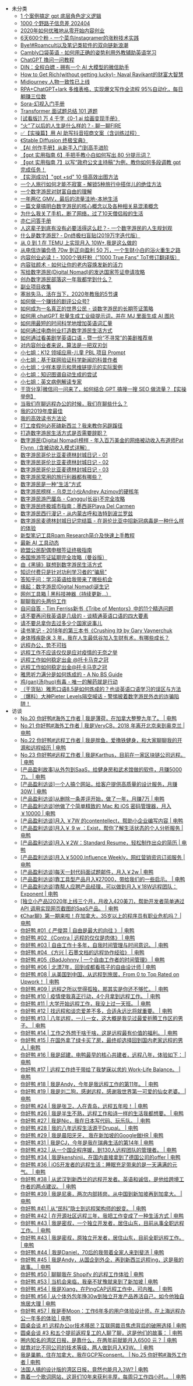 +   未分类
    +   [1 个案例搞定 gpt 底层角色定义逻辑](docs/1-%E4%B8%AA%E6%A1%88%E4%BE%8B%E6%90%9E%E5%AE%9A-gpt-%E5%BA%95%E5%B1%82%E8%A7%92%E8%89%B2%E5%AE%9A%E4%B9%89%E9%80%BB%E8%BE%91.md)
    +   [1000 个野路子信息差 202404](docs/1000-%E4%B8%AA%E9%87%8E%E8%B7%AF%E5%AD%90%E4%BF%A1%E6%81%AF%E5%B7%AE-202404.md)
    +   [2020年如何优雅地从零开始内容创业](docs/2020%E5%B9%B4%E5%A6%82%E4%BD%95%E4%BC%98%E9%9B%85%E5%9C%B0%E4%BB%8E%E9%9B%B6%E5%BC%80%E5%A7%8B%E5%86%85%E5%AE%B9%E5%88%9B%E4%B8%9A.md)
    +   [6天600个粉 - 一个菜鸟Instagramer的涨粉技术实践](docs/6%E5%A4%A9600%E4%B8%AA%E7%B2%89---%E4%B8%80%E4%B8%AA%E8%8F%9C%E9%B8%9FInstagramer%E7%9A%84%E6%B6%A8%E7%B2%89%E6%8A%80%E6%9C%AF%E5%AE%9E%E8%B7%B5.md)
    +   [Bye!#Roamcult以及笔记类软件的双向链新浪潮](docs/Bye%21%23Roamcult%E4%BB%A5%E5%8F%8A%E7%AC%94%E8%AE%B0%E7%B1%BB%E8%BD%AF%E4%BB%B6%E7%9A%84%E5%8F%8C%E5%90%91%E9%93%BE%E6%96%B0%E6%B5%AA%E6%BD%AE.md)
    +   [Cambly口袋英语 - 如何用正确的姿势利用外教辅助英语学习](docs/Cambly%E5%8F%A3%E8%A2%8B%E8%8B%B1%E8%AF%AD---%E5%A6%82%E4%BD%95%E7%94%A8%E6%AD%A3%E7%A1%AE%E7%9A%84%E5%A7%BF%E5%8A%BF%E5%88%A9%E7%94%A8%E5%A4%96%E6%95%99%E8%BE%85%E5%8A%A9%E8%8B%B1%E8%AF%AD%E5%AD%A6%E4%B9%A0.md)
    +   [ChatGPT 撸问一问教程](docs/ChatGPT-%E6%92%B8%E9%97%AE%E4%B8%80%E9%97%AE%E6%95%99%E7%A8%8B.md)
    +   [DIN：全程白嫖 - 拥有一个 AI 大模型的微信助手](docs/DIN%EF%BC%9A%E5%85%A8%E7%A8%8B%E7%99%BD%E5%AB%96---%E6%8B%A5%E6%9C%89%E4%B8%80%E4%B8%AA-AI-%E5%A4%A7%E6%A8%A1%E5%9E%8B%E7%9A%84%E5%BE%AE%E4%BF%A1%E5%8A%A9%E6%89%8B.md)
    +   [How to Get Rich(without getting lucky)- Naval Ravikant的财富大智慧](docs/How-to-Get-Rich%28without-getting-lucky%29--Naval-Ravikant%E7%9A%84%E8%B4%A2%E5%AF%8C%E5%A4%A7%E6%99%BA%E6%85%A7.md)
    +   [Midjourney 人物一致性已上线](docs/Midjourney-%E4%BA%BA%E7%89%A9%E4%B8%80%E8%87%B4%E6%80%A7%E5%B7%B2%E4%B8%8A%E7%BA%BF.md)
    +   [RPA+ChatGPT+lark 多维表格，实现爆文写作全流程 95%自动化，每日躺赚三位数](docs/RPA%2BChatGPT%2Blark-%E5%A4%9A%E7%BB%B4%E8%A1%A8%E6%A0%BC%EF%BC%8C%E5%AE%9E%E7%8E%B0%E7%88%86%E6%96%87%E5%86%99%E4%BD%9C%E5%85%A8%E6%B5%81%E7%A8%8B-95%25%E8%87%AA%E5%8A%A8%E5%8C%96%EF%BC%8C%E6%AF%8F%E6%97%A5%E8%BA%BA%E8%B5%9A%E4%B8%89%E4%BD%8D%E6%95%B0.md)
    +   [Sora-幻视入门手册](docs/Sora-%E5%B9%BB%E8%A7%86%E5%85%A5%E9%97%A8%E6%89%8B%E5%86%8C.md)
    +   [Transformer 面试题总结 101 道题](docs/Transformer-%E9%9D%A2%E8%AF%95%E9%A2%98%E6%80%BB%E7%BB%93-101-%E9%81%93%E9%A2%98.md)
    +   [[试看版]1 万 4 千字《0-1 ai 绘画变现手册》](docs/%5B%E8%AF%95%E7%9C%8B%E7%89%88%5D1-%E4%B8%87-4-%E5%8D%83%E5%AD%97%E3%80%8A0-1-ai-%E7%BB%98%E7%94%BB%E5%8F%98%E7%8E%B0%E6%89%8B%E5%86%8C%E3%80%8B.md)
    +   [“火”了以后的人生是什么样的？- 聊一聊FIRE](docs/%E2%80%9C%E7%81%AB%E2%80%9D%E4%BA%86%E4%BB%A5%E5%90%8E%E7%9A%84%E4%BA%BA%E7%94%9F%E6%98%AF%E4%BB%80%E4%B9%88%E6%A0%B7%E7%9A%84%EF%BC%9F--%E8%81%8A%E4%B8%80%E8%81%8AFIRE.md)
    +   [✅【实操篇】用 AI 助写抖音招商文案（含训练过程）](docs/%E2%9C%85%E3%80%90%E5%AE%9E%E6%93%8D%E7%AF%87%E3%80%91%E7%94%A8-AI-%E5%8A%A9%E5%86%99%E6%8A%96%E9%9F%B3%E6%8B%9B%E5%95%86%E6%96%87%E6%A1%88%EF%BC%88%E5%90%AB%E8%AE%AD%E7%BB%83%E8%BF%87%E7%A8%8B%EF%BC%89.md)
    +   [《Stable Diffusion 终极宝典》](docs/%E3%80%8AStable-Diffusion-%E7%BB%88%E6%9E%81%E5%AE%9D%E5%85%B8%E3%80%8B.md)
    +   [【AI 创作手册】从新手入门到高手进阶](docs/%E3%80%90AI-%E5%88%9B%E4%BD%9C%E6%89%8B%E5%86%8C%E3%80%91%E4%BB%8E%E6%96%B0%E6%89%8B%E5%85%A5%E9%97%A8%E5%88%B0%E9%AB%98%E6%89%8B%E8%BF%9B%E9%98%B6.md)
    +   [【gpt 实用指南 6】手把手教小白如何写出 80 分提示词？](docs/%E3%80%90gpt-%E5%AE%9E%E7%94%A8%E6%8C%87%E5%8D%97-6%E3%80%91%E6%89%8B%E6%8A%8A%E6%89%8B%E6%95%99%E5%B0%8F%E7%99%BD%E5%A6%82%E4%BD%95%E5%86%99%E5%87%BA-80-%E5%88%86%E6%8F%90%E7%A4%BA%E8%AF%8D%EF%BC%9F.md)
    +   [【gpt 实用指南 7】以写“政府公文主持稿”为例，教你如何多段调教 gpt 完成任务！](docs/%E3%80%90gpt-%E5%AE%9E%E7%94%A8%E6%8C%87%E5%8D%97-7%E3%80%91%E4%BB%A5%E5%86%99%E2%80%9C%E6%94%BF%E5%BA%9C%E5%85%AC%E6%96%87%E4%B8%BB%E6%8C%81%E7%A8%BF%E2%80%9D%E4%B8%BA%E4%BE%8B%EF%BC%8C%E6%95%99%E4%BD%A0%E5%A6%82%E4%BD%95%E5%A4%9A%E6%AE%B5%E8%B0%83%E6%95%99-gpt-%E5%AE%8C%E6%88%90%E4%BB%BB%E5%8A%A1%EF%BC%81.md)
    +   [【实测成功】"gpt +sd" 10 倍高效出图方法](docs/%E3%80%90%E5%AE%9E%E6%B5%8B%E6%88%90%E5%8A%9F%E3%80%91%EF%BC%82gpt-%2Bsd%EF%BC%82-10-%E5%80%8D%E9%AB%98%E6%95%88%E5%87%BA%E5%9B%BE%E6%96%B9%E6%B3%95.md)
    +   [一个人旅行如何才能不寂寞 - 解锁5种旅行中搭伴儿的绝佳方法](docs/%E4%B8%80%E4%B8%AA%E4%BA%BA%E6%97%85%E8%A1%8C%E5%A6%82%E4%BD%95%E6%89%8D%E8%83%BD%E4%B8%8D%E5%AF%82%E5%AF%9E---%E8%A7%A3%E9%94%815%E7%A7%8D%E6%97%85%E8%A1%8C%E4%B8%AD%E6%90%AD%E4%BC%B4%E5%84%BF%E7%9A%84%E7%BB%9D%E4%BD%B3%E6%96%B9%E6%B3%95.md)
    +   [一个数字游民对财富自由的理解](docs/%E4%B8%80%E4%B8%AA%E6%95%B0%E5%AD%97%E6%B8%B8%E6%B0%91%E5%AF%B9%E8%B4%A2%E5%AF%8C%E8%87%AA%E7%94%B1%E7%9A%84%E7%90%86%E8%A7%A3.md)
    +   [一年两亿 GMV，最后的流量洼地-本地生活](docs/%E4%B8%80%E5%B9%B4%E4%B8%A4%E4%BA%BF-GMV%EF%BC%8C%E6%9C%80%E5%90%8E%E7%9A%84%E6%B5%81%E9%87%8F%E6%B4%BC%E5%9C%B0-%E6%9C%AC%E5%9C%B0%E7%94%9F%E6%B4%BB.md)
    +   [一篇文章搞明白数字游民的核心概念以及各种相关易混淆概念](docs/%E4%B8%80%E7%AF%87%E6%96%87%E7%AB%A0%E6%90%9E%E6%98%8E%E7%99%BD%E6%95%B0%E5%AD%97%E6%B8%B8%E6%B0%91%E7%9A%84%E6%A0%B8%E5%BF%83%E6%A6%82%E5%BF%B5%E4%BB%A5%E5%8F%8A%E5%90%84%E7%A7%8D%E7%9B%B8%E5%85%B3%E6%98%93%E6%B7%B7%E6%B7%86%E6%A6%82%E5%BF%B5.md)
    +   [为什么我关了手机，断了网络，过了10天僧侣般的生活](docs/%E4%B8%BA%E4%BB%80%E4%B9%88%E6%88%91%E5%85%B3%E4%BA%86%E6%89%8B%E6%9C%BA%EF%BC%8C%E6%96%AD%E4%BA%86%E7%BD%91%E7%BB%9C%EF%BC%8C%E8%BF%87%E4%BA%8610%E5%A4%A9%E5%83%A7%E4%BE%A3%E8%88%AC%E7%9A%84%E7%94%9F%E6%B4%BB.md)
    +   [亦仁问答手册](docs/%E4%BA%A6%E4%BB%81%E9%97%AE%E7%AD%94%E6%89%8B%E5%86%8C.md)
    +   [人这辈子到底有没有必要活得这么赶？- 一个数字游民的人生规划观](docs/%E4%BA%BA%E8%BF%99%E8%BE%88%E5%AD%90%E5%88%B0%E5%BA%95%E6%9C%89%E6%B2%A1%E6%9C%89%E5%BF%85%E8%A6%81%E6%B4%BB%E5%BE%97%E8%BF%99%E4%B9%88%E8%B5%B6%EF%BC%9F--%E4%B8%80%E4%B8%AA%E6%95%B0%E5%AD%97%E6%B8%B8%E6%B0%91%E7%9A%84%E4%BA%BA%E7%94%9F%E8%A7%84%E5%88%92%E8%A7%82.md)
    +   [什么是数字游民? - Dn终极扫盲贴(2019万字迭代版）](docs/%E4%BB%80%E4%B9%88%E6%98%AF%E6%95%B0%E5%AD%97%E6%B8%B8%E6%B0%91%EF%BC%9F---Dn%E7%BB%88%E6%9E%81%E6%89%AB%E7%9B%B2%E8%B4%B4%282019%E4%B8%87%E5%AD%97%E8%BF%AD%E4%BB%A3%E7%89%88%EF%BC%89.md)
    +   [从 0 到 1 在 TEMU 上实现月入 10W+,我是这么做的](docs/%E4%BB%8E-0-%E5%88%B0-1-%E5%9C%A8-TEMU-%E4%B8%8A%E5%AE%9E%E7%8E%B0%E6%9C%88%E5%85%A5-10W%2B%2C%E6%88%91%E6%98%AF%E8%BF%99%E4%B9%88%E5%81%9A%E7%9A%84.md)
    +   [从电信诈骗负债 70w 到正向盈利 50 万，一个生财小白的浴火重生之路](docs/%E4%BB%8E%E7%94%B5%E4%BF%A1%E8%AF%88%E9%AA%97%E8%B4%9F%E5%80%BA-70w-%E5%88%B0%E6%AD%A3%E5%90%91%E7%9B%88%E5%88%A9-50-%E4%B8%87%EF%BC%8C%E4%B8%80%E4%B8%AA%E7%94%9F%E8%B4%A2%E5%B0%8F%E7%99%BD%E7%9A%84%E6%B5%B4%E7%81%AB%E9%87%8D%E7%94%9F%E4%B9%8B%E8%B7%AF.md)
    +   [内容创业必读！- 1000个铁杆粉（”1000 True Fans” ToT修订翻译版）](docs/%E5%86%85%E5%AE%B9%E5%88%9B%E4%B8%9A%E5%BF%85%E8%AF%BB%EF%BC%81--1000%E4%B8%AA%E9%93%81%E6%9D%86%E7%B2%89%EF%BC%88%E2%80%9D1000-True-Fans%E2%80%9D-ToT%E4%BF%AE%E8%AE%A2%E7%BF%BB%E8%AF%91%E7%89%88%EF%BC%89.md)
    +   [内容驻颜术 - 如何让你的老内容焕发新的活力](docs/%E5%86%85%E5%AE%B9%E9%A9%BB%E9%A2%9C%E6%9C%AF---%E5%A6%82%E4%BD%95%E8%AE%A9%E4%BD%A0%E7%9A%84%E8%80%81%E5%86%85%E5%AE%B9%E7%84%95%E5%8F%91%E6%96%B0%E7%9A%84%E6%B4%BB%E5%8A%9B.md)
    +   [写给数字游民(Digital Nomad)的发达国家签证申请攻略](docs/%E5%86%99%E7%BB%99%E6%95%B0%E5%AD%97%E6%B8%B8%E6%B0%91%28Digital-Nomad%29%E7%9A%84%E5%8F%91%E8%BE%BE%E5%9B%BD%E5%AE%B6%E7%AD%BE%E8%AF%81%E7%94%B3%E8%AF%B7%E6%94%BB%E7%95%A5.md)
    +   [创办数字游民部落这一年我都学到什么？](docs/%E5%88%9B%E5%8A%9E%E6%95%B0%E5%AD%97%E6%B8%B8%E6%B0%91%E9%83%A8%E8%90%BD%E8%BF%99%E4%B8%80%E5%B9%B4%E6%88%91%E9%83%BD%E5%AD%A6%E5%88%B0%E4%BB%80%E4%B9%88%EF%BC%9F.md)
    +   [副业项目收集](docs/%E5%89%AF%E4%B8%9A%E9%A1%B9%E7%9B%AE%E6%94%B6%E9%9B%86.md)
    +   [塞翁失马，活在当下，2020年教我的5节课](docs/%E5%A1%9E%E7%BF%81%E5%A4%B1%E9%A9%AC%EF%BC%8C%E6%B4%BB%E5%9C%A8%E5%BD%93%E4%B8%8B%EF%BC%8C2020%E5%B9%B4%E6%95%99%E6%88%91%E7%9A%845%E8%8A%82%E8%AF%BE.md)
    +   [如何做一个赚钱的剧评公众号?](docs/%E5%A6%82%E4%BD%95%E5%81%9A%E4%B8%80%E4%B8%AA%E8%B5%9A%E9%92%B1%E7%9A%84%E5%89%A7%E8%AF%84%E5%85%AC%E4%BC%97%E5%8F%B7%EF%BC%9F.md)
    +   [如何成为一名真正的世界公民 - 谈数字游民的长期签证策略](docs/%E5%A6%82%E4%BD%95%E6%88%90%E4%B8%BA%E4%B8%80%E5%90%8D%E7%9C%9F%E6%AD%A3%E7%9A%84%E4%B8%96%E7%95%8C%E5%85%AC%E6%B0%91---%E8%B0%88%E6%95%B0%E5%AD%97%E6%B8%B8%E6%B0%91%E7%9A%84%E9%95%BF%E6%9C%9F%E7%AD%BE%E8%AF%81%E7%AD%96%E7%95%A5.md)
    +   [如何用 chatGPT 批量生成工业级提示词，并在 MJ 里面生成 AI 图片](docs/%E5%A6%82%E4%BD%95%E7%94%A8-chatGPT-%E6%89%B9%E9%87%8F%E7%94%9F%E6%88%90%E5%B7%A5%E4%B8%9A%E7%BA%A7%E6%8F%90%E7%A4%BA%E8%AF%8D%EF%BC%8C%E5%B9%B6%E5%9C%A8-MJ-%E9%87%8C%E9%9D%A2%E7%94%9F%E6%88%90-AI-%E5%9B%BE%E7%89%87.md)
    +   [如何用最短的时间科学地增加英语词汇量](docs/%E5%A6%82%E4%BD%95%E7%94%A8%E6%9C%80%E7%9F%AD%E7%9A%84%E6%97%B6%E9%97%B4%E7%A7%91%E5%AD%A6%E5%9C%B0%E5%A2%9E%E5%8A%A0%E8%8B%B1%E8%AF%AD%E8%AF%8D%E6%B1%87%E9%87%8F.md)
    +   [如何通过电商创业打造数字游民生活方式](docs/%E5%A6%82%E4%BD%95%E9%80%9A%E8%BF%87%E7%94%B5%E5%95%86%E5%88%9B%E4%B8%9A%E6%89%93%E9%80%A0%E6%95%B0%E5%AD%97%E6%B8%B8%E6%B0%91%E7%94%9F%E6%B4%BB%E6%96%B9%E5%BC%8F.md)
    +   [如何通过看美剧学英语口语 - 暨一份“不寻常”的美剧推荐单](docs/%E5%A6%82%E4%BD%95%E9%80%9A%E8%BF%87%E7%9C%8B%E7%BE%8E%E5%89%A7%E5%AD%A6%E8%8B%B1%E8%AF%AD%E5%8F%A3%E8%AF%AD---%E6%9A%A8%E4%B8%80%E4%BB%BD%E2%80%9C%E4%B8%8D%E5%AF%BB%E5%B8%B8%E2%80%9D%E7%9A%84%E7%BE%8E%E5%89%A7%E6%8E%A8%E8%8D%90%E5%8D%95.md)
    +   [对内容创业者来说，算法是一把双刃剑](docs/%E5%AF%B9%E5%86%85%E5%AE%B9%E5%88%9B%E4%B8%9A%E8%80%85%E6%9D%A5%E8%AF%B4%EF%BC%8C%E7%AE%97%E6%B3%95%E6%98%AF%E4%B8%80%E6%8A%8A%E5%8F%8C%E5%88%83%E5%89%91.md)
    +   [小七姐：K12 领域应用-儿童 PBL 项目 Prompt](docs/%E5%B0%8F%E4%B8%83%E5%A7%90%EF%BC%9AK12-%E9%A2%86%E5%9F%9F%E5%BA%94%E7%94%A8-%E5%84%BF%E7%AB%A5-PBL-%E9%A1%B9%E7%9B%AE-Prompt.md)
    +   [小七姐：基于联网验证科学新闻的科普作者](docs/%E5%B0%8F%E4%B8%83%E5%A7%90%EF%BC%9A%E5%9F%BA%E4%BA%8E%E8%81%94%E7%BD%91%E9%AA%8C%E8%AF%81%E7%A7%91%E5%AD%A6%E6%96%B0%E9%97%BB%E7%9A%84%E7%A7%91%E6%99%AE%E4%BD%9C%E8%80%85.md)
    +   [小七姐：少样本提示和思维链提示的实际案例](docs/%E5%B0%8F%E4%B8%83%E5%A7%90%EF%BC%9A%E5%B0%91%E6%A0%B7%E6%9C%AC%E6%8F%90%E7%A4%BA%E5%92%8C%E6%80%9D%E7%BB%B4%E9%93%BE%E6%8F%90%E7%A4%BA%E7%9A%84%E5%AE%9E%E9%99%85%E6%A1%88%E4%BE%8B.md)
    +   [小七姐：知识图谱自动生成的尝试](docs/%E5%B0%8F%E4%B8%83%E5%A7%90%EF%BC%9A%E7%9F%A5%E8%AF%86%E5%9B%BE%E8%B0%B1%E8%87%AA%E5%8A%A8%E7%94%9F%E6%88%90%E7%9A%84%E5%B0%9D%E8%AF%95.md)
    +   [小七姐：英文病例解读专家](docs/%E5%B0%8F%E4%B8%83%E5%A7%90%EF%BC%9A%E8%8B%B1%E6%96%87%E7%97%85%E4%BE%8B%E8%A7%A3%E8%AF%BB%E4%B8%93%E5%AE%B6.md)
    +   [干货分享|微信问一问来了，如何结合 GPT 搞搜一搜 SEO 做流量？【实操举例】](docs/%E5%B9%B2%E8%B4%A7%E5%88%86%E4%BA%AB%EF%BD%9C%E5%BE%AE%E4%BF%A1%E9%97%AE%E4%B8%80%E9%97%AE%E6%9D%A5%E4%BA%86%EF%BC%8C%E5%A6%82%E4%BD%95%E7%BB%93%E5%90%88-GPT-%E6%90%9E%E6%90%9C%E4%B8%80%E6%90%9C-SEO-%E5%81%9A%E6%B5%81%E9%87%8F%EF%BC%9F%E3%80%90%E5%AE%9E%E6%93%8D%E4%B8%BE%E4%BE%8B%E3%80%91.md)
    +   [当我们在聊远程办公的时候，我们在聊些什么？](docs/%E5%BD%93%E6%88%91%E4%BB%AC%E5%9C%A8%E8%81%8A%E8%BF%9C%E7%A8%8B%E5%8A%9E%E5%85%AC%E7%9A%84%E6%97%B6%E5%80%99%EF%BC%8C%E6%88%91%E4%BB%AC%E5%9C%A8%E8%81%8A%E4%BA%9B%E4%BB%80%E4%B9%88%EF%BC%9F.md)
    +   [我的2019年度最佳](docs/%E6%88%91%E7%9A%842019%E5%B9%B4%E5%BA%A6%E6%9C%80%E4%BD%B3.md)
    +   [我的高效读书方法论](docs/%E6%88%91%E7%9A%84%E9%AB%98%E6%95%88%E8%AF%BB%E4%B9%A6%E6%96%B9%E6%B3%95%E8%AE%BA.md)
    +   [打工度假何必死磕新西兰？我来教你另辟蹊径](docs/%E6%89%93%E5%B7%A5%E5%BA%A6%E5%81%87%E4%BD%95%E5%BF%85%E6%AD%BB%E7%A3%95%E6%96%B0%E8%A5%BF%E5%85%B0%EF%BC%9F%E6%88%91%E6%9D%A5%E6%95%99%E4%BD%A0%E5%8F%A6%E8%BE%9F%E8%B9%8A%E5%BE%84.md)
    +   [打造数字游民生活方式是否需要辞职？](docs/%E6%89%93%E9%80%A0%E6%95%B0%E5%AD%97%E6%B8%B8%E6%B0%91%E7%94%9F%E6%B4%BB%E6%96%B9%E5%BC%8F%E6%98%AF%E5%90%A6%E9%9C%80%E8%A6%81%E8%BE%9E%E8%81%8C%EF%BC%9F.md)
    +   [数字游民(Digital Nomad)榜样 - 年入百万美金的网络被动收入布道师Pat Flynn（含被动收入模式详解）](docs/%E6%95%B0%E5%AD%97%E6%B8%B8%E6%B0%91%28Digital-Nomad%29%E6%A6%9C%E6%A0%B7---%E5%B9%B4%E5%85%A5%E7%99%BE%E4%B8%87%E7%BE%8E%E9%87%91%E7%9A%84%E7%BD%91%E7%BB%9C%E8%A2%AB%E5%8A%A8%E6%94%B6%E5%85%A5%E5%B8%83%E9%81%93%E5%B8%88Pat-Flynn%EF%BC%88%E5%90%AB%E8%A2%AB%E5%8A%A8%E6%94%B6%E5%85%A5%E6%A8%A1%E5%BC%8F%E8%AF%A6%E8%A7%A3%EF%BC%89.md)
    +   [数字游民哥伦比亚麦德林封城日记 - 01](docs/%E6%95%B0%E5%AD%97%E6%B8%B8%E6%B0%91%E5%93%A5%E4%BC%A6%E6%AF%94%E4%BA%9A%E9%BA%A6%E5%BE%B7%E6%9E%97%E5%B0%81%E5%9F%8E%E6%97%A5%E8%AE%B0---01.md)
    +   [数字游民哥伦比亚麦德林封城日记 - 02](docs/%E6%95%B0%E5%AD%97%E6%B8%B8%E6%B0%91%E5%93%A5%E4%BC%A6%E6%AF%94%E4%BA%9A%E9%BA%A6%E5%BE%B7%E6%9E%97%E5%B0%81%E5%9F%8E%E6%97%A5%E8%AE%B0---02.md)
    +   [数字游民哥伦比亚麦德林封城日记 - 03](docs/%E6%95%B0%E5%AD%97%E6%B8%B8%E6%B0%91%E5%93%A5%E4%BC%A6%E6%AF%94%E4%BA%9A%E9%BA%A6%E5%BE%B7%E6%9E%97%E5%B0%81%E5%9F%8E%E6%97%A5%E8%AE%B0---03.md)
    +   [数字游民常用的旅行利器都有哪些？](docs/%E6%95%B0%E5%AD%97%E6%B8%B8%E6%B0%91%E5%B8%B8%E7%94%A8%E7%9A%84%E6%97%85%E8%A1%8C%E5%88%A9%E5%99%A8%E9%83%BD%E6%9C%89%E5%93%AA%E4%BA%9B%EF%BC%9F.md)
    +   [数字游民是一种“生活”方式](docs/%E6%95%B0%E5%AD%97%E6%B8%B8%E6%B0%91%E6%98%AF%E4%B8%80%E7%A7%8D%E2%80%9C%E7%94%9F%E6%B4%BB%E2%80%9D%E6%96%B9%E5%BC%8F.md)
    +   [数字游民榜样 - 乌克兰小伙Andrey Azimov的硬核年](docs/%E6%95%B0%E5%AD%97%E6%B8%B8%E6%B0%91%E6%A6%9C%E6%A0%B7---%E4%B9%8C%E5%85%8B%E5%85%B0%E5%B0%8F%E4%BC%99Andrey-Azimov%E7%9A%84%E7%A1%AC%E6%A0%B8%E5%B9%B4.md)
    +   [数字游民游巴厘岛 - Canggu(长谷)不完全攻略](docs/%E6%95%B0%E5%AD%97%E6%B8%B8%E6%B0%91%E6%B8%B8%E5%B7%B4%E5%8E%98%E5%B2%9B---Canggu%28%E9%95%BF%E8%B0%B7%29%E4%B8%8D%E5%AE%8C%E5%85%A8%E6%94%BB%E7%95%A5.md)
    +   [数字游民终极城市指南：墨西哥Playa Del Carmen](docs/%E6%95%B0%E5%AD%97%E6%B8%B8%E6%B0%91%E7%BB%88%E6%9E%81%E5%9F%8E%E5%B8%82%E6%8C%87%E5%8D%97%EF%BC%9A%E5%A2%A8%E8%A5%BF%E5%93%A5Playa-Del-Carmen.md)
    +   [数字游民西行漫记 - 从内蒙古呼和浩特到波兰罗兹](docs/%E6%95%B0%E5%AD%97%E6%B8%B8%E6%B0%91%E8%A5%BF%E8%A1%8C%E6%BC%AB%E8%AE%B0---%E4%BB%8E%E5%86%85%E8%92%99%E5%8F%A4%E5%91%BC%E5%92%8C%E6%B5%A9%E7%89%B9%E5%88%B0%E6%B3%A2%E5%85%B0%E7%BD%97%E5%85%B9.md)
    +   [数字游民麦德林封城日记完结篇 - 在哥伦比亚中招新冠病毒是一种什么样的体验](docs/%E6%95%B0%E5%AD%97%E6%B8%B8%E6%B0%91%E9%BA%A6%E5%BE%B7%E6%9E%97%E5%B0%81%E5%9F%8E%E6%97%A5%E8%AE%B0%E5%AE%8C%E7%BB%93%E7%AF%87---%E5%9C%A8%E5%93%A5%E4%BC%A6%E6%AF%94%E4%BA%9A%E4%B8%AD%E6%8B%9B%E6%96%B0%E5%86%A0%E7%97%85%E6%AF%92%E6%98%AF%E4%B8%80%E7%A7%8D%E4%BB%80%E4%B9%88%E6%A0%B7%E7%9A%84%E4%BD%93%E9%AA%8C.md)
    +   [新型笔记工具Roam Research简介及快速上手教程](docs/%E6%96%B0%E5%9E%8B%E7%AC%94%E8%AE%B0%E5%B7%A5%E5%85%B7Roam-Research%E7%AE%80%E4%BB%8B%E5%8F%8A%E5%BF%AB%E9%80%9F%E4%B8%8A%E6%89%8B%E6%95%99%E7%A8%8B.md)
    +   [最新 AI 工具动态](docs/%E6%9C%80%E6%96%B0-AI-%E5%B7%A5%E5%85%B7%E5%8A%A8%E6%80%81.md)
    +   [欧盟公民配偶申根签证终极指南](docs/%E6%AC%A7%E7%9B%9F%E5%85%AC%E6%B0%91%E9%85%8D%E5%81%B6%E7%94%B3%E6%A0%B9%E7%AD%BE%E8%AF%81%E7%BB%88%E6%9E%81%E6%8C%87%E5%8D%97.md)
    +   [泰国旅游签证延期完全攻略（曼谷版）](docs/%E6%B3%B0%E5%9B%BD%E6%97%85%E6%B8%B8%E7%AD%BE%E8%AF%81%E5%BB%B6%E6%9C%9F%E5%AE%8C%E5%85%A8%E6%94%BB%E7%95%A5%EF%BC%88%E6%9B%BC%E8%B0%B7%E7%89%88%EF%BC%89.md)
    +   [由《黑镜》联想到数字游民生活方式](docs/%E7%94%B1%E3%80%8A%E9%BB%91%E9%95%9C%E3%80%8B%E8%81%94%E6%83%B3%E5%88%B0%E6%95%B0%E5%AD%97%E6%B8%B8%E6%B0%91%E7%94%9F%E6%B4%BB%E6%96%B9%E5%BC%8F.md)
    +   [知识付费只是针对功利学习者的“骗局”](docs/%E7%9F%A5%E8%AF%86%E4%BB%98%E8%B4%B9%E5%8F%AA%E6%98%AF%E9%92%88%E5%AF%B9%E5%8A%9F%E5%88%A9%E5%AD%A6%E4%B9%A0%E8%80%85%E7%9A%84%E2%80%9C%E9%AA%97%E5%B1%80%E2%80%9D.md)
    +   [答知乎问：学习英语给我带来了哪些机会](docs/%E7%AD%94%E7%9F%A5%E4%B9%8E%E9%97%AE%EF%BC%9A%E5%AD%A6%E4%B9%A0%E8%8B%B1%E8%AF%AD%E7%BB%99%E6%88%91%E5%B8%A6%E6%9D%A5%E4%BA%86%E5%93%AA%E4%BA%9B%E6%9C%BA%E4%BC%9A.md)
    +   [缘起：数字游民(Digital Nomad)诞生记](docs/%E7%BC%98%E8%B5%B7%EF%BC%9A%E6%95%B0%E5%AD%97%E6%B8%B8%E6%B0%91%28Digital-Nomad%29%E8%AF%9E%E7%94%9F%E8%AE%B0.md)
    +   [网创工具箱 | 黑科技神器（持续更新...）](docs/%E7%BD%91%E5%88%9B%E5%B7%A5%E5%85%B7%E7%AE%B1-%EF%BD%9C-%E9%BB%91%E7%A7%91%E6%8A%80%E7%A5%9E%E5%99%A8%EF%BC%88%E6%8C%81%E7%BB%AD%E6%9B%B4%E6%96%B0...%EF%BC%89.md)
    +   [聊聊我的头两份工作](docs/%E8%81%8A%E8%81%8A%E6%88%91%E7%9A%84%E5%A4%B4%E4%B8%A4%E4%BB%BD%E5%B7%A5%E4%BD%9C.md)
    +   [自问自答 - Tim Ferriss新书《Tribe of Mentors》中的11个精选问题](docs/%E8%87%AA%E9%97%AE%E8%87%AA%E7%AD%94---Tim-Ferriss%E6%96%B0%E4%B9%A6%E3%80%8ATribe-of-Mentors%E3%80%8B%E4%B8%AD%E7%9A%8411%E4%B8%AA%E7%B2%BE%E9%80%89%E9%97%AE%E9%A2%98.md)
    +   [请不要再问我英语是几级的 - 谈精通英语口语的四大要素](docs/%E8%AF%B7%E4%B8%8D%E8%A6%81%E5%86%8D%E9%97%AE%E6%88%91%E8%8B%B1%E8%AF%AD%E6%98%AF%E5%87%A0%E7%BA%A7%E7%9A%84---%E8%B0%88%E7%B2%BE%E9%80%9A%E8%8B%B1%E8%AF%AD%E5%8F%A3%E8%AF%AD%E7%9A%84%E5%9B%9B%E5%A4%A7%E8%A6%81%E7%B4%A0.md)
    +   [请不要总拿你去过多少个国家说事儿](docs/%E8%AF%B7%E4%B8%8D%E8%A6%81%E6%80%BB%E6%8B%BF%E4%BD%A0%E5%8E%BB%E8%BF%87%E5%A4%9A%E5%B0%91%E4%B8%AA%E5%9B%BD%E5%AE%B6%E8%AF%B4%E4%BA%8B%E5%84%BF.md)
    +   [读书笔记 - 2018年的第三本书《Crushing It》 by Gary Vaynerchuk](docs/%E8%AF%BB%E4%B9%A6%E7%AC%94%E8%AE%B0---2018%E5%B9%B4%E7%9A%84%E7%AC%AC%E4%B8%89%E6%9C%AC%E4%B9%A6%E3%80%8ACrushing-It%E3%80%8B-by-Gary-Vaynerchuk.md)
    +   [身体残疾卧床 3 年，我在人生最低谷加入生财有术，有哪些成长？](docs/%E8%BA%AB%E4%BD%93%E6%AE%8B%E7%96%BE%E5%8D%A7%E5%BA%8A-3-%E5%B9%B4%EF%BC%8C%E6%88%91%E5%9C%A8%E4%BA%BA%E7%94%9F%E6%9C%80%E4%BD%8E%E8%B0%B7%E5%8A%A0%E5%85%A5%E7%94%9F%E8%B4%A2%E6%9C%89%E6%9C%AF%EF%BC%8C%E6%9C%89%E5%93%AA%E4%BA%9B%E6%88%90%E9%95%BF%EF%BC%9F.md)
    +   [远程办公，势不可挡](docs/%E8%BF%9C%E7%A8%8B%E5%8A%9E%E5%85%AC%EF%BC%8C%E5%8A%BF%E4%B8%8D%E5%8F%AF%E6%8C%A1.md)
    +   [远程工作不应该仅仅是应对疫情的无奈之举](docs/%E8%BF%9C%E7%A8%8B%E5%B7%A5%E4%BD%9C%E4%B8%8D%E5%BA%94%E8%AF%A5%E4%BB%85%E4%BB%85%E6%98%AF%E5%BA%94%E5%AF%B9%E7%96%AB%E6%83%85%E7%9A%84%E6%97%A0%E5%A5%88%E4%B9%8B%E4%B8%BE.md)
    +   [远程工作如何稳定出金 @托卡马克之冠](docs/%E8%BF%9C%E7%A8%8B%E5%B7%A5%E4%BD%9C%E5%A6%82%E4%BD%95%E7%A8%B3%E5%AE%9A%E5%87%BA%E9%87%91-%40%E6%89%98%E5%8D%A1%E9%A9%AC%E5%85%8B%E4%B9%8B%E5%86%A0.md)
    +   [远程工作如何稳定出金@托卡马克之冠](docs/%E8%BF%9C%E7%A8%8B%E5%B7%A5%E4%BD%9C%E5%A6%82%E4%BD%95%E7%A8%B3%E5%AE%9A%E5%87%BA%E9%87%91%40%E6%89%98%E5%8D%A1%E9%A9%AC%E5%85%8B%E4%B9%8B%E5%86%A0.md)
    +   [雅思听力满分是如何炼成的 - A No BS Guide](docs/%E9%9B%85%E6%80%9D%E5%90%AC%E5%8A%9B%E6%BB%A1%E5%88%86%E6%98%AF%E5%A6%82%E4%BD%95%E7%82%BC%E6%88%90%E7%9A%84---A-No-BS-Guide.md)
    +   [鸡(gan)汤(huo)有毒 - 唯一的解药就是行动](docs/%E9%B8%A1%28gan%29%E6%B1%A4%28huo%29%E6%9C%89%E6%AF%92---%E5%94%AF%E4%B8%80%E7%9A%84%E8%A7%A3%E8%8D%AF%E5%B0%B1%E6%98%AF%E8%A1%8C%E5%8A%A8.md)
    +   [（干货贴）雅思口语8.5是如何炼成的？也谈英语口语学习的误区与方法](docs/%EF%BC%88%E5%B9%B2%E8%B4%A7%E8%B4%B4%EF%BC%89%E9%9B%85%E6%80%9D%E5%8F%A3%E8%AF%AD8.5%E6%98%AF%E5%A6%82%E4%BD%95%E7%82%BC%E6%88%90%E7%9A%84%EF%BC%9F%E4%B9%9F%E8%B0%88%E8%8B%B1%E8%AF%AD%E5%8F%A3%E8%AF%AD%E5%AD%A6%E4%B9%A0%E7%9A%84%E8%AF%AF%E5%8C%BA%E4%B8%8E%E6%96%B9%E6%B3%95.md)
    +   [（爆料）大神Pieter Levels隔空喊话 - 警惕披着数字游民外衣的诈骗陷阱！](docs/%EF%BC%88%E7%88%86%E6%96%99%EF%BC%89%E5%A4%A7%E7%A5%9EPieter-Levels%E9%9A%94%E7%A9%BA%E5%96%8A%E8%AF%9D---%E8%AD%A6%E6%83%95%E6%8A%AB%E7%9D%80%E6%95%B0%E5%AD%97%E6%B8%B8%E6%B0%91%E5%A4%96%E8%A1%A3%E7%9A%84%E8%AF%88%E9%AA%97%E9%99%B7%E9%98%B1%EF%BC%81.md)
+   访谈
    +   [No.20 你好鸭#海外工作者 | 我是薄荷，在加拿大整整九年了。 | 电鸭](docs/No.20-%E4%BD%A0%E5%A5%BD%E9%B8%AD%23%E6%B5%B7%E5%A4%96%E5%B7%A5%E4%BD%9C%E8%80%85-%EF%BD%9C-%E6%88%91%E6%98%AF%E8%96%84%E8%8D%B7%EF%BC%8C%E5%9C%A8%E5%8A%A0%E6%8B%BF%E5%A4%A7%E6%95%B4%E6%95%B4%E4%B9%9D%E5%B9%B4%E4%BA%86%E3%80%82-%EF%BD%9C-%E7%94%B5%E9%B8%AD.md)
    +   [No.21 你好鸭#海外工作者 | 我是VeryCB，2018 年离开北京来到奥克兰 | 电鸭](docs/No.21-%E4%BD%A0%E5%A5%BD%E9%B8%AD%23%E6%B5%B7%E5%A4%96%E5%B7%A5%E4%BD%9C%E8%80%85-%EF%BD%9C-%E6%88%91%E6%98%AFVeryCB%EF%BC%8C2018-%E5%B9%B4%E7%A6%BB%E5%BC%80%E5%8C%97%E4%BA%AC%E6%9D%A5%E5%88%B0%E5%A5%A5%E5%85%8B%E5%85%B0-%EF%BD%9C-%E7%94%B5%E9%B8%AD.md)
    +   [No.22 你好鸭#远程工作者 | 我是胖鱼，爱撸铁健身，和大家聊聊我的开源和远程经历 | 电鸭](docs/No.22-%E4%BD%A0%E5%A5%BD%E9%B8%AD%23%E8%BF%9C%E7%A8%8B%E5%B7%A5%E4%BD%9C%E8%80%85-%EF%BD%9C-%E6%88%91%E6%98%AF%E8%83%96%E9%B1%BC%EF%BC%8C%E7%88%B1%E6%92%B8%E9%93%81%E5%81%A5%E8%BA%AB%EF%BC%8C%E5%92%8C%E5%A4%A7%E5%AE%B6%E8%81%8A%E8%81%8A%E6%88%91%E7%9A%84%E5%BC%80%E6%BA%90%E5%92%8C%E8%BF%9C%E7%A8%8B%E7%BB%8F%E5%8E%86-%EF%BD%9C-%E7%94%B5%E9%B8%AD.md)
    +   [No.23 你好鸭#远程工作者 | 我是Karthus，目前在一家区块链公司远程。 | 电鸭](docs/No.23-%E4%BD%A0%E5%A5%BD%E9%B8%AD%23%E8%BF%9C%E7%A8%8B%E5%B7%A5%E4%BD%9C%E8%80%85-%EF%BD%9C-%E6%88%91%E6%98%AFKarthus%EF%BC%8C%E7%9B%AE%E5%89%8D%E5%9C%A8%E4%B8%80%E5%AE%B6%E5%8C%BA%E5%9D%97%E9%93%BE%E5%85%AC%E5%8F%B8%E8%BF%9C%E7%A8%8B%E3%80%82-%EF%BD%9C-%E7%94%B5%E9%B8%AD.md)
    +   [[产品盈利故事]从外包到SaaS，给健身房和武术馆做的软件，月赚5000刀。 | 电鸭](docs/%5B%E4%BA%A7%E5%93%81%E7%9B%88%E5%88%A9%E6%95%85%E4%BA%8B%5D%E4%BB%8E%E5%A4%96%E5%8C%85%E5%88%B0SaaS%EF%BC%8C%E7%BB%99%E5%81%A5%E8%BA%AB%E6%88%BF%E5%92%8C%E6%AD%A6%E6%9C%AF%E9%A6%86%E5%81%9A%E7%9A%84%E8%BD%AF%E4%BB%B6%EF%BC%8C%E6%9C%88%E8%B5%9A5000%E5%88%80%E3%80%82-%EF%BD%9C-%E7%94%B5%E9%B8%AD.md)
    +   [[产品盈利访谈]一个人搞个网站，给客户提供高质量的设计服务，月赚30W | 电鸭](docs/%5B%E4%BA%A7%E5%93%81%E7%9B%88%E5%88%A9%E8%AE%BF%E8%B0%88%5D%E4%B8%80%E4%B8%AA%E4%BA%BA%E6%90%9E%E4%B8%AA%E7%BD%91%E7%AB%99%EF%BC%8C%E7%BB%99%E5%AE%A2%E6%88%B7%E6%8F%90%E4%BE%9B%E9%AB%98%E8%B4%A8%E9%87%8F%E7%9A%84%E8%AE%BE%E8%AE%A1%E6%9C%8D%E5%8A%A1%EF%BC%8C%E6%9C%88%E8%B5%9A30W-%EF%BD%9C-%E7%94%B5%E9%B8%AD.md)
    +   [[产品盈利访谈]从删除一条差评开始，做了一年，月赚7万 | 电鸭](docs/%5B%E4%BA%A7%E5%93%81%E7%9B%88%E5%88%A9%E8%AE%BF%E8%B0%88%5D%E4%BB%8E%E5%88%A0%E9%99%A4%E4%B8%80%E6%9D%A1%E5%B7%AE%E8%AF%84%E5%BC%80%E5%A7%8B%EF%BC%8C%E5%81%9A%E4%BA%86%E4%B8%80%E5%B9%B4%EF%BC%8C%E6%9C%88%E8%B5%9A7%E4%B8%87-%EF%BD%9C-%E7%94%B5%E9%B8%AD.md)
    +   [[产品盈利访谈]他做了个简单精致的 Mac 和 iOS 密码管理器，月入￥10000 | 电鸭](docs/%5B%E4%BA%A7%E5%93%81%E7%9B%88%E5%88%A9%E8%AE%BF%E8%B0%88%5D%E4%BB%96%E5%81%9A%E4%BA%86%E4%B8%AA%E7%AE%80%E5%8D%95%E7%B2%BE%E8%87%B4%E7%9A%84-Mac-%E5%92%8C-iOS-%E5%AF%86%E7%A0%81%E7%AE%A1%E7%90%86%E5%99%A8%EF%BC%8C%E6%9C%88%E5%85%A5%EF%BF%A510000-%EF%BD%9C-%E7%94%B5%E9%B8%AD.md)
    +   [[产品盈利访谈]月入 ￥7W 的contentellect，帮助小企业编写内容 | 电鸭](docs/%5B%E4%BA%A7%E5%93%81%E7%9B%88%E5%88%A9%E8%AE%BF%E8%B0%88%5D%E6%9C%88%E5%85%A5-%EF%BF%A57W-%E7%9A%84contentellect%EF%BC%8C%E5%B8%AE%E5%8A%A9%E5%B0%8F%E4%BC%81%E4%B8%9A%E7%BC%96%E5%86%99%E5%86%85%E5%AE%B9-%EF%BD%9C-%E7%94%B5%E9%B8%AD.md)
    +   [[产品盈利访谈]月入￥ 9 w ：Exist，帮你了解生活状态的个人分析服务 | 电鸭](docs/%5B%E4%BA%A7%E5%93%81%E7%9B%88%E5%88%A9%E8%AE%BF%E8%B0%88%5D%E6%9C%88%E5%85%A5%EF%BF%A5-9-w-%EF%BC%9AExist%EF%BC%8C%E5%B8%AE%E4%BD%A0%E4%BA%86%E8%A7%A3%E7%94%9F%E6%B4%BB%E7%8A%B6%E6%80%81%E7%9A%84%E4%B8%AA%E4%BA%BA%E5%88%86%E6%9E%90%E6%9C%8D%E5%8A%A1-%EF%BD%9C-%E7%94%B5%E9%B8%AD.md)
    +   [[产品盈利访谈]月入￥2W：Standard Resume，轻松制作出众的简历 | 电鸭](docs/%5B%E4%BA%A7%E5%93%81%E7%9B%88%E5%88%A9%E8%AE%BF%E8%B0%88%5D%E6%9C%88%E5%85%A5%EF%BF%A52W%EF%BC%9AStandard-Resume%EF%BC%8C%E8%BD%BB%E6%9D%BE%E5%88%B6%E4%BD%9C%E5%87%BA%E4%BC%97%E7%9A%84%E7%AE%80%E5%8E%86-%EF%BD%9C-%E7%94%B5%E9%B8%AD.md)
    +   [[产品盈利访谈]月入￥5000,Influence Weekly，网红营销资讯订阅服务 | 电鸭](docs/%5B%E4%BA%A7%E5%93%81%E7%9B%88%E5%88%A9%E8%AE%BF%E8%B0%88%5D%E6%9C%88%E5%85%A5%EF%BF%A55000%2CInfluence-Weekly%EF%BC%8C%E7%BD%91%E7%BA%A2%E8%90%A5%E9%94%80%E8%B5%84%E8%AE%AF%E8%AE%A2%E9%98%85%E6%9C%8D%E5%8A%A1-%EF%BD%9C-%E7%94%B5%E9%B8%AD.md)
    +   [[产品盈利访谈]每天一封代码面试题邮件，月入￥2w | 电鸭](docs/%5B%E4%BA%A7%E5%93%81%E7%9B%88%E5%88%A9%E8%AE%BF%E8%B0%88%5D%E6%AF%8F%E5%A4%A9%E4%B8%80%E5%B0%81%E4%BB%A3%E7%A0%81%E9%9D%A2%E8%AF%95%E9%A2%98%E9%82%AE%E4%BB%B6%EF%BC%8C%E6%9C%88%E5%85%A5%EF%BF%A52w-%EF%BD%9C-%E7%94%B5%E9%B8%AD.md)
    +   [[产品盈利访谈]靠工具型产品月入¥27000，带给我们的一些启示。 | 电鸭](docs/%5B%E4%BA%A7%E5%93%81%E7%9B%88%E5%88%A9%E8%AE%BF%E8%B0%88%5D%E9%9D%A0%E5%B7%A5%E5%85%B7%E5%9E%8B%E4%BA%A7%E5%93%81%E6%9C%88%E5%85%A5%C2%A527000%EF%BC%8C%E5%B8%A6%E7%BB%99%E6%88%91%E4%BB%AC%E7%9A%84%E4%B8%80%E4%BA%9B%E5%90%AF%E7%A4%BA%E3%80%82-%EF%BD%9C-%E7%94%B5%E9%B8%AD.md)
    +   [[产品盈利访谈]靠帮人应聘产品经理，可以做到月入￥18W远程团队：Exponent | 电鸭](docs/%5B%E4%BA%A7%E5%93%81%E7%9B%88%E5%88%A9%E8%AE%BF%E8%B0%88%5D%E9%9D%A0%E5%B8%AE%E4%BA%BA%E5%BA%94%E8%81%98%E4%BA%A7%E5%93%81%E7%BB%8F%E7%90%86%EF%BC%8C%E5%8F%AF%E4%BB%A5%E5%81%9A%E5%88%B0%E6%9C%88%E5%85%A5%EF%BF%A518W%E8%BF%9C%E7%A8%8B%E5%9B%A2%E9%98%9F%EF%BC%9AExponent-%EF%BD%9C-%E7%94%B5%E9%B8%AD.md)
    +   [[独立小产品]2020年上线三个月，月收入420美刀，帮助开发者简单通过 API 调用实现网页截图的SaaS产品。 | 电鸭](docs/%5B%E7%8B%AC%E7%AB%8B%E5%B0%8F%E4%BA%A7%E5%93%81%5D2020%E5%B9%B4%E4%B8%8A%E7%BA%BF%E4%B8%89%E4%B8%AA%E6%9C%88%EF%BC%8C%E6%9C%88%E6%94%B6%E5%85%A5420%E7%BE%8E%E5%88%80%EF%BC%8C%E5%B8%AE%E5%8A%A9%E5%BC%80%E5%8F%91%E8%80%85%E7%AE%80%E5%8D%95%E9%80%9A%E8%BF%87-API-%E8%B0%83%E7%94%A8%E5%AE%9E%E7%8E%B0%E7%BD%91%E9%A1%B5%E6%88%AA%E5%9B%BE%E7%9A%84SaaS%E4%BA%A7%E5%93%81%E3%80%82-%EF%BD%9C-%E7%94%B5%E9%B8%AD.md)
    +   [《Char聊》第一期来啦！在加拿大，35岁以上的程序员有职业危机吗？ | 电鸭](docs/%E3%80%8AChar%E8%81%8A%E3%80%8B%E7%AC%AC%E4%B8%80%E6%9C%9F%E6%9D%A5%E5%95%A6%EF%BC%81%E5%9C%A8%E5%8A%A0%E6%8B%BF%E5%A4%A7%EF%BC%8C35%E5%B2%81%E4%BB%A5%E4%B8%8A%E7%9A%84%E7%A8%8B%E5%BA%8F%E5%91%98%E6%9C%89%E8%81%8C%E4%B8%9A%E5%8D%B1%E6%9C%BA%E5%90%97%EF%BC%9F-%EF%BD%9C-%E7%94%B5%E9%B8%AD.md)
    +   [你好鸭 #01《 严俊羿 | 自由是最大的向往 》 | 电鸭](docs/%E4%BD%A0%E5%A5%BD%E9%B8%AD-%2301%E3%80%8A-%E4%B8%A5%E4%BF%8A%E7%BE%BF-%EF%BD%9C-%E8%87%AA%E7%94%B1%E6%98%AF%E6%9C%80%E5%A4%A7%E7%9A%84%E5%90%91%E5%BE%80-%E3%80%8B-%EF%BD%9C-%E7%94%B5%E9%B8%AD.md)
    +   [你好鸭 #02 《Contra | 远程的仅仅是肉体》 | 电鸭](docs/%E4%BD%A0%E5%A5%BD%E9%B8%AD-%2302-%E3%80%8AContra-%EF%BD%9C-%E8%BF%9C%E7%A8%8B%E7%9A%84%E4%BB%85%E4%BB%85%E6%98%AF%E8%82%89%E4%BD%93%E3%80%8B-%EF%BD%9C-%E7%94%B5%E9%B8%AD.md)
    +   [你好鸭 #03 | 自由工作十多年，自我时间管理与时间意识。 | 电鸭](docs/%E4%BD%A0%E5%A5%BD%E9%B8%AD-%2303-%EF%BD%9C-%E8%87%AA%E7%94%B1%E5%B7%A5%E4%BD%9C%E5%8D%81%E5%A4%9A%E5%B9%B4%EF%BC%8C%E8%87%AA%E6%88%91%E6%97%B6%E9%97%B4%E7%AE%A1%E7%90%86%E4%B8%8E%E6%97%B6%E9%97%B4%E6%84%8F%E8%AF%86%E3%80%82-%EF%BD%9C-%E7%94%B5%E9%B8%AD.md)
    +   [你好鸭 #04 《方兴 | 石墨文档的远程协作经验》 | 电鸭](docs/%E4%BD%A0%E5%A5%BD%E9%B8%AD-%2304-%E3%80%8A%E6%96%B9%E5%85%B4-%EF%BD%9C-%E7%9F%B3%E5%A2%A8%E6%96%87%E6%A1%A3%E7%9A%84%E8%BF%9C%E7%A8%8B%E5%8D%8F%E4%BD%9C%E7%BB%8F%E9%AA%8C%E3%80%8B-%EF%BD%9C-%E7%94%B5%E9%B8%AD.md)
    +   [你好鸭 #05《BadJohnny | 一个自由工作者的时间管理》 | 电鸭](docs/%E4%BD%A0%E5%A5%BD%E9%B8%AD-%2305%E3%80%8ABadJohnny-%EF%BD%9C-%E4%B8%80%E4%B8%AA%E8%87%AA%E7%94%B1%E5%B7%A5%E4%BD%9C%E8%80%85%E7%9A%84%E6%97%B6%E9%97%B4%E7%AE%A1%E7%90%86%E3%80%8B-%EF%BD%9C-%E7%94%B5%E9%B8%AD.md)
    +   [你好鸭 #06 | 北漂7年，回到成都看孩子的自由设计师 | 电鸭](docs/%E4%BD%A0%E5%A5%BD%E9%B8%AD-%2306-%EF%BD%9C-%E5%8C%97%E6%BC%827%E5%B9%B4%EF%BC%8C%E5%9B%9E%E5%88%B0%E6%88%90%E9%83%BD%E7%9C%8B%E5%AD%A9%E5%AD%90%E7%9A%84%E8%87%AA%E7%94%B1%E8%AE%BE%E8%AE%A1%E5%B8%88-%EF%BD%9C-%E7%94%B5%E9%B8%AD.md)
    +   [你好鸭 #08 | 从美国到中国，从远程到旅居，From 0 to Top Rated on Upwork！ | 电鸭](docs/%E4%BD%A0%E5%A5%BD%E9%B8%AD-%2308-%EF%BD%9C-%E4%BB%8E%E7%BE%8E%E5%9B%BD%E5%88%B0%E4%B8%AD%E5%9B%BD%EF%BC%8C%E4%BB%8E%E8%BF%9C%E7%A8%8B%E5%88%B0%E6%97%85%E5%B1%85%EF%BC%8CFrom-0-to-Top-Rated-on-Upwork%EF%BC%81-%EF%BD%9C-%E7%94%B5%E9%B8%AD.md)
    +   [你好鸭 #09 | 远程之所以觉得孤独，那其实是你还不够忙。 | 电鸭](docs/%E4%BD%A0%E5%A5%BD%E9%B8%AD-%2309-%EF%BD%9C-%E8%BF%9C%E7%A8%8B%E4%B9%8B%E6%89%80%E4%BB%A5%E8%A7%89%E5%BE%97%E5%AD%A4%E7%8B%AC%EF%BC%8C%E9%82%A3%E5%85%B6%E5%AE%9E%E6%98%AF%E4%BD%A0%E8%BF%98%E4%B8%8D%E5%A4%9F%E5%BF%99%E3%80%82-%EF%BD%9C-%E7%94%B5%E9%B8%AD.md)
    +   [你好鸭 #10 | 疫情使我真正行动，4个月拿到远程工作。 | 电鸭](docs/%E4%BD%A0%E5%A5%BD%E9%B8%AD-%2310-%EF%BD%9C-%E7%96%AB%E6%83%85%E4%BD%BF%E6%88%91%E7%9C%9F%E6%AD%A3%E8%A1%8C%E5%8A%A8%EF%BC%8C4%E4%B8%AA%E6%9C%88%E6%8B%BF%E5%88%B0%E8%BF%9C%E7%A8%8B%E5%B7%A5%E4%BD%9C%E3%80%82-%EF%BD%9C-%E7%94%B5%E9%B8%AD.md)
    +   [你好鸭 #11 | 大学开始远程工作，我没上过一天班。 | 电鸭](docs/%E4%BD%A0%E5%A5%BD%E9%B8%AD-%2311-%EF%BD%9C-%E5%A4%A7%E5%AD%A6%E5%BC%80%E5%A7%8B%E8%BF%9C%E7%A8%8B%E5%B7%A5%E4%BD%9C%EF%BC%8C%E6%88%91%E6%B2%A1%E4%B8%8A%E8%BF%87%E4%B8%80%E5%A4%A9%E7%8F%AD%E3%80%82-%EF%BD%9C-%E7%94%B5%E9%B8%AD.md)
    +   [你好鸭 #12 | 找远程和谈恋爱差不多，合适永远比将就重要。 | 电鸭](docs/%E4%BD%A0%E5%A5%BD%E9%B8%AD-%2312-%EF%BD%9C-%E6%89%BE%E8%BF%9C%E7%A8%8B%E5%92%8C%E8%B0%88%E6%81%8B%E7%88%B1%E5%B7%AE%E4%B8%8D%E5%A4%9A%EF%BC%8C%E5%90%88%E9%80%82%E6%B0%B8%E8%BF%9C%E6%AF%94%E5%B0%86%E5%B0%B1%E9%87%8D%E8%A6%81%E3%80%82-%EF%BD%9C-%E7%94%B5%E9%B8%AD.md)
    +   [你好鸭 #13 | 八年远程，一儿一女，这大概是我见过最爱折腾工作区的男子。 | 电鸭](docs/%E4%BD%A0%E5%A5%BD%E9%B8%AD-%2313-%EF%BD%9C-%E5%85%AB%E5%B9%B4%E8%BF%9C%E7%A8%8B%EF%BC%8C%E4%B8%80%E5%84%BF%E4%B8%80%E5%A5%B3%EF%BC%8C%E8%BF%99%E5%A4%A7%E6%A6%82%E6%98%AF%E6%88%91%E8%A7%81%E8%BF%87%E6%9C%80%E7%88%B1%E6%8A%98%E8%85%BE%E5%B7%A5%E4%BD%9C%E5%8C%BA%E7%9A%84%E7%94%B7%E5%AD%90%E3%80%82-%EF%BD%9C-%E7%94%B5%E9%B8%AD.md)
    +   [你好鸭 #14 | 工作之外想干啥干啥，这是远程最有价值的福利。 | 电鸭](docs/%E4%BD%A0%E5%A5%BD%E9%B8%AD-%2314-%EF%BD%9C-%E5%B7%A5%E4%BD%9C%E4%B9%8B%E5%A4%96%E6%83%B3%E5%B9%B2%E5%95%A5%E5%B9%B2%E5%95%A5%EF%BC%8C%E8%BF%99%E6%98%AF%E8%BF%9C%E7%A8%8B%E6%9C%80%E6%9C%89%E4%BB%B7%E5%80%BC%E7%9A%84%E7%A6%8F%E5%88%A9%E3%80%82-%EF%BD%9C-%E7%94%B5%E9%B8%AD.md)
    +   [你好鸭 #15 | 在国外拿了绿卡买了房，最终却选择回到国内老家远程的男人 | 电鸭](docs/%E4%BD%A0%E5%A5%BD%E9%B8%AD-%2315-%EF%BD%9C-%E5%9C%A8%E5%9B%BD%E5%A4%96%E6%8B%BF%E4%BA%86%E7%BB%BF%E5%8D%A1%E4%B9%B0%E4%BA%86%E6%88%BF%EF%BC%8C%E6%9C%80%E7%BB%88%E5%8D%B4%E9%80%89%E6%8B%A9%E5%9B%9E%E5%88%B0%E5%9B%BD%E5%86%85%E8%80%81%E5%AE%B6%E8%BF%9C%E7%A8%8B%E7%9A%84%E7%94%B7%E4%BA%BA-%EF%BD%9C-%E7%94%B5%E9%B8%AD.md)
    +   [你好鸭 #16 | 我是邱建，电鸭最早的核心共建者，远程八年，体验如下： | 电鸭](docs/%E4%BD%A0%E5%A5%BD%E9%B8%AD-%2316-%EF%BD%9C-%E6%88%91%E6%98%AF%E9%82%B1%E5%BB%BA%EF%BC%8C%E7%94%B5%E9%B8%AD%E6%9C%80%E6%97%A9%E7%9A%84%E6%A0%B8%E5%BF%83%E5%85%B1%E5%BB%BA%E8%80%85%EF%BC%8C%E8%BF%9C%E7%A8%8B%E5%85%AB%E5%B9%B4%EF%BC%8C%E4%BD%93%E9%AA%8C%E5%A6%82%E4%B8%8B%EF%BC%9A-%EF%BD%9C-%E7%94%B5%E9%B8%AD.md)
    +   [你好鸭 #17 | 远程工作终于带给了我梦寐以求的 Work-Life Balance。 | 电鸭](docs/%E4%BD%A0%E5%A5%BD%E9%B8%AD-%2317-%EF%BD%9C-%E8%BF%9C%E7%A8%8B%E5%B7%A5%E4%BD%9C%E7%BB%88%E4%BA%8E%E5%B8%A6%E7%BB%99%E4%BA%86%E6%88%91%E6%A2%A6%E5%AF%90%E4%BB%A5%E6%B1%82%E7%9A%84-Work-Life-Balance%E3%80%82-%EF%BD%9C-%E7%94%B5%E9%B8%AD.md)
    +   [你好鸭 #18 | 我是Andy，今年是我远程工作的第11年。 | 电鸭](docs/%E4%BD%A0%E5%A5%BD%E9%B8%AD-%2318-%EF%BD%9C-%E6%88%91%E6%98%AFAndy%EF%BC%8C%E4%BB%8A%E5%B9%B4%E6%98%AF%E6%88%91%E8%BF%9C%E7%A8%8B%E5%B7%A5%E4%BD%9C%E7%9A%84%E7%AC%AC11%E5%B9%B4%E3%80%82-%EF%BD%9C-%E7%94%B5%E9%B8%AD.md)
    +   [你好鸭 #19 | 我是刘二狗，感谢远程，感谢我世界第一可爱的仙女老婆。 | 电鸭](docs/%E4%BD%A0%E5%A5%BD%E9%B8%AD-%2319-%EF%BD%9C-%E6%88%91%E6%98%AF%E5%88%98%E4%BA%8C%E7%8B%97%EF%BC%8C%E6%84%9F%E8%B0%A2%E8%BF%9C%E7%A8%8B%EF%BC%8C%E6%84%9F%E8%B0%A2%E6%88%91%E4%B8%96%E7%95%8C%E7%AC%AC%E4%B8%80%E5%8F%AF%E7%88%B1%E7%9A%84%E4%BB%99%E5%A5%B3%E8%80%81%E5%A9%86%E3%80%82-%EF%BD%9C-%E7%94%B5%E9%B8%AD.md)
    +   [你好鸭 #24 | 我是张卫，人在青岛，远程五年啦！ | 电鸭](docs/%E4%BD%A0%E5%A5%BD%E9%B8%AD-%2324-%EF%BD%9C-%E6%88%91%E6%98%AF%E5%BC%A0%E5%8D%AB%EF%BC%8C%E4%BA%BA%E5%9C%A8%E9%9D%92%E5%B2%9B%EF%BC%8C%E8%BF%9C%E7%A8%8B%E4%BA%94%E5%B9%B4%E5%95%A6%EF%BC%81-%EF%BD%9C-%E7%94%B5%E9%B8%AD.md)
    +   [你好鸭 #26 | 我是半生不熟，远程工作和诗一样的生活我都想要。 | 电鸭](docs/%E4%BD%A0%E5%A5%BD%E9%B8%AD-%2326-%EF%BD%9C-%E6%88%91%E6%98%AF%E5%8D%8A%E7%94%9F%E4%B8%8D%E7%86%9F%EF%BC%8C%E8%BF%9C%E7%A8%8B%E5%B7%A5%E4%BD%9C%E5%92%8C%E8%AF%97%E4%B8%80%E6%A0%B7%E7%9A%84%E7%94%9F%E6%B4%BB%E6%88%91%E9%83%BD%E6%83%B3%E8%A6%81%E3%80%82-%EF%BD%9C-%E7%94%B5%E9%B8%AD.md)
    +   [你好鸭 #27 | 我是Nic，我在日本写代码、玩乐队。 | 电鸭](docs/%E4%BD%A0%E5%A5%BD%E9%B8%AD-%2327-%EF%BD%9C-%E6%88%91%E6%98%AFNic%EF%BC%8C%E6%88%91%E5%9C%A8%E6%97%A5%E6%9C%AC%E5%86%99%E4%BB%A3%E7%A0%81%E3%80%81%E7%8E%A9%E4%B9%90%E9%98%9F%E3%80%82-%EF%BD%9C-%E7%94%B5%E9%B8%AD.md)
    +   [你好鸭 #28 | 我的八年远程生活源于Drupal。 | 电鸭](docs/%E4%BD%A0%E5%A5%BD%E9%B8%AD-%2328-%EF%BD%9C-%E6%88%91%E7%9A%84%E5%85%AB%E5%B9%B4%E8%BF%9C%E7%A8%8B%E7%94%9F%E6%B4%BB%E6%BA%90%E4%BA%8EDrupal%E3%80%82-%EF%BD%9C-%E7%94%B5%E9%B8%AD.md)
    +   [你好鸭 #29 | 我是晨阳牙牙， 我在新加坡的Google做HR | 电鸭](docs/%E4%BD%A0%E5%A5%BD%E9%B8%AD-%2329-%EF%BD%9C-%E6%88%91%E6%98%AF%E6%99%A8%E9%98%B3%E7%89%99%E7%89%99%EF%BC%8C-%E6%88%91%E5%9C%A8%E6%96%B0%E5%8A%A0%E5%9D%A1%E7%9A%84Google%E5%81%9AHR-%EF%BD%9C-%E7%94%B5%E9%B8%AD.md)
    +   [你好鸭 #31 | 我是CJ，今年是我在瑞典生活的第14年 | 电鸭](docs/%E4%BD%A0%E5%A5%BD%E9%B8%AD-%2331-%EF%BD%9C-%E6%88%91%E6%98%AFCJ%EF%BC%8C%E4%BB%8A%E5%B9%B4%E6%98%AF%E6%88%91%E5%9C%A8%E7%91%9E%E5%85%B8%E7%94%9F%E6%B4%BB%E7%9A%84%E7%AC%AC14%E5%B9%B4-%EF%BD%9C-%E7%94%B5%E9%B8%AD.md)
    +   [你好鸭 #32 | 从一个国企程序媛，到130人远程团队的管理者。 | 电鸭](docs/%E4%BD%A0%E5%A5%BD%E9%B8%AD-%2332-%EF%BD%9C-%E4%BB%8E%E4%B8%80%E4%B8%AA%E5%9B%BD%E4%BC%81%E7%A8%8B%E5%BA%8F%E5%AA%9B%EF%BC%8C%E5%88%B0130%E4%BA%BA%E8%BF%9C%E7%A8%8B%E5%9B%A2%E9%98%9F%E7%9A%84%E7%AE%A1%E7%90%86%E8%80%85%E3%80%82-%EF%BD%9C-%E7%94%B5%E9%B8%AD.md)
    +   [你好鸭 #34 | 我是kenshinji，在国内直接拿到了德国公司的offer | 电鸭](docs/%E4%BD%A0%E5%A5%BD%E9%B8%AD-%2334-%EF%BD%9C-%E6%88%91%E6%98%AFkenshinji%EF%BC%8C%E5%9C%A8%E5%9B%BD%E5%86%85%E7%9B%B4%E6%8E%A5%E6%8B%BF%E5%88%B0%E4%BA%86%E5%BE%B7%E5%9B%BD%E5%85%AC%E5%8F%B8%E7%9A%84offer-%EF%BD%9C-%E7%94%B5%E9%B8%AD.md)
    +   [你好鸭 #36 | iOS开发者的远程生活：睡眠充足带来的是一天满满的元气。 | 电鸭](docs/%E4%BD%A0%E5%A5%BD%E9%B8%AD-%2336-%EF%BD%9C-iOS%E5%BC%80%E5%8F%91%E8%80%85%E7%9A%84%E8%BF%9C%E7%A8%8B%E7%94%9F%E6%B4%BB%EF%BC%9A%E7%9D%A1%E7%9C%A0%E5%85%85%E8%B6%B3%E5%B8%A6%E6%9D%A5%E7%9A%84%E6%98%AF%E4%B8%80%E5%A4%A9%E6%BB%A1%E6%BB%A1%E7%9A%84%E5%85%83%E6%B0%94%E3%80%82-%EF%BD%9C-%E7%94%B5%E9%B8%AD.md)
    +   [你好鸭 #38 | 从武汉到新西兰的远程开发者。英语和诚信，是他给跨境工作者的两点建议。 | 电鸭](docs/%E4%BD%A0%E5%A5%BD%E9%B8%AD-%2338-%EF%BD%9C-%E4%BB%8E%E6%AD%A6%E6%B1%89%E5%88%B0%E6%96%B0%E8%A5%BF%E5%85%B0%E7%9A%84%E8%BF%9C%E7%A8%8B%E5%BC%80%E5%8F%91%E8%80%85%E3%80%82%E8%8B%B1%E8%AF%AD%E5%92%8C%E8%AF%9A%E4%BF%A1%EF%BC%8C%E6%98%AF%E4%BB%96%E7%BB%99%E8%B7%A8%E5%A2%83%E5%B7%A5%E4%BD%9C%E8%80%85%E7%9A%84%E4%B8%A4%E7%82%B9%E5%BB%BA%E8%AE%AE%E3%80%82-%EF%BD%9C-%E7%94%B5%E9%B8%AD.md)
    +   [你好鸭 #39 | 我是尼奥，两次内部转岗，从中国到新加坡再到加拿大。 | 电鸭](docs/%E4%BD%A0%E5%A5%BD%E9%B8%AD-%2339-%EF%BD%9C-%E6%88%91%E6%98%AF%E5%B0%BC%E5%A5%A5%EF%BC%8C%E4%B8%A4%E6%AC%A1%E5%86%85%E9%83%A8%E8%BD%AC%E5%B2%97%EF%BC%8C%E4%BB%8E%E4%B8%AD%E5%9B%BD%E5%88%B0%E6%96%B0%E5%8A%A0%E5%9D%A1%E5%86%8D%E5%88%B0%E5%8A%A0%E6%8B%BF%E5%A4%A7%E3%80%82-%EF%BD%9C-%E7%94%B5%E9%B8%AD.md)
    +   [你好鸭 #41 | 从“民科”隐士到远程架构师的蜕变。 | 电鸭](docs/%E4%BD%A0%E5%A5%BD%E9%B8%AD-%2341-%EF%BD%9C-%E4%BB%8E%E2%80%9C%E6%B0%91%E7%A7%91%E2%80%9D%E9%9A%90%E5%A3%AB%E5%88%B0%E8%BF%9C%E7%A8%8B%E6%9E%B6%E6%9E%84%E5%B8%88%E7%9A%84%E8%9C%95%E5%8F%98%E3%80%82-%EF%BD%9C-%E7%94%B5%E9%B8%AD.md)
    +   [你好鸭 #42 | 在开源社区远程三年，我把工作变成了一种生活方式 | 电鸭](docs/%E4%BD%A0%E5%A5%BD%E9%B8%AD-%2342-%EF%BD%9C-%E5%9C%A8%E5%BC%80%E6%BA%90%E7%A4%BE%E5%8C%BA%E8%BF%9C%E7%A8%8B%E4%B8%89%E5%B9%B4%EF%BC%8C%E6%88%91%E6%8A%8A%E5%B7%A5%E4%BD%9C%E5%8F%98%E6%88%90%E4%BA%86%E4%B8%80%E7%A7%8D%E7%94%9F%E6%B4%BB%E6%96%B9%E5%BC%8F-%EF%BD%9C-%E7%94%B5%E9%B8%AD.md)
    +   [你好鸭 #43 | 我是密叔，一个独立开发者，居住山东，目前从事全职远程工作。 | 电鸭](docs/%E4%BD%A0%E5%A5%BD%E9%B8%AD-%2343-%EF%BD%9C-%E6%88%91%E6%98%AF%E5%AF%86%E5%8F%94%EF%BC%8C%E4%B8%80%E4%B8%AA%E7%8B%AC%E7%AB%8B%E5%BC%80%E5%8F%91%E8%80%85%EF%BC%8C%E5%B1%85%E4%BD%8F%E5%B1%B1%E4%B8%9C%EF%BC%8C%E7%9B%AE%E5%89%8D%E4%BB%8E%E4%BA%8B%E5%85%A8%E8%81%8C%E8%BF%9C%E7%A8%8B%E5%B7%A5%E4%BD%9C%E3%80%82-%EF%BD%9C-%E7%94%B5%E9%B8%AD.md)
    +   [你好鸭 #43 | 我是密叔，原独立开发者，居住山东，目前全职远程工作。 | 电鸭](docs/%E4%BD%A0%E5%A5%BD%E9%B8%AD-%2343-%EF%BD%9C-%E6%88%91%E6%98%AF%E5%AF%86%E5%8F%94%EF%BC%8C%E5%8E%9F%E7%8B%AC%E7%AB%8B%E5%BC%80%E5%8F%91%E8%80%85%EF%BC%8C%E5%B1%85%E4%BD%8F%E5%B1%B1%E4%B8%9C%EF%BC%8C%E7%9B%AE%E5%89%8D%E5%85%A8%E8%81%8C%E8%BF%9C%E7%A8%8B%E5%B7%A5%E4%BD%9C%E3%80%82-%EF%BD%9C-%E7%94%B5%E9%B8%AD.md)
    +   [你好鸭 #44 | 我是Daniel，70后的我带着全家人来到斐济 | 电鸭](docs/%E4%BD%A0%E5%A5%BD%E9%B8%AD-%2344-%EF%BD%9C-%E6%88%91%E6%98%AFDaniel%EF%BC%8C70%E5%90%8E%E7%9A%84%E6%88%91%E5%B8%A6%E7%9D%80%E5%85%A8%E5%AE%B6%E4%BA%BA%E6%9D%A5%E5%88%B0%E6%96%90%E6%B5%8E-%EF%BD%9C-%E7%94%B5%E9%B8%AD.md)
    +   [你好鸭 #45 | 我是Andy，从国企到外企，再到新西兰远程ing，这是我的故事。 | 电鸭](docs/%E4%BD%A0%E5%A5%BD%E9%B8%AD-%2345-%EF%BD%9C-%E6%88%91%E6%98%AFAndy%EF%BC%8C%E4%BB%8E%E5%9B%BD%E4%BC%81%E5%88%B0%E5%A4%96%E4%BC%81%EF%BC%8C%E5%86%8D%E5%88%B0%E6%96%B0%E8%A5%BF%E5%85%B0%E8%BF%9C%E7%A8%8Bing%EF%BC%8C%E8%BF%99%E6%98%AF%E6%88%91%E7%9A%84%E6%95%85%E4%BA%8B%E3%80%82-%EF%BD%9C-%E7%94%B5%E9%B8%AD.md)
    +   [你好鸭 #50 | 聊聊我在 Shopify 的远程工作体验 | 电鸭](docs/%E4%BD%A0%E5%A5%BD%E9%B8%AD-%2350-%EF%BD%9C-%E8%81%8A%E8%81%8A%E6%88%91%E5%9C%A8-Shopify-%E7%9A%84%E8%BF%9C%E7%A8%8B%E5%B7%A5%E4%BD%9C%E4%BD%93%E9%AA%8C-%EF%BD%9C-%E7%94%B5%E9%B8%AD.md)
    +   [你好鸭 #53 | 当机会来临，我毫不犹豫就来到了新加坡 | 电鸭](docs/%E4%BD%A0%E5%A5%BD%E9%B8%AD-%2353-%EF%BD%9C-%E5%BD%93%E6%9C%BA%E4%BC%9A%E6%9D%A5%E4%B8%B4%EF%BC%8C%E6%88%91%E6%AF%AB%E4%B8%8D%E7%8A%B9%E8%B1%AB%E5%B0%B1%E6%9D%A5%E5%88%B0%E4%BA%86%E6%96%B0%E5%8A%A0%E5%9D%A1-%EF%BD%9C-%E7%94%B5%E9%B8%AD.md)
    +   [你好鸭 #54 | 我是Xiang，在PingCAP远程工作中，可内推。 | 电鸭](docs/%E4%BD%A0%E5%A5%BD%E9%B8%AD-%2354-%EF%BD%9C-%E6%88%91%E6%98%AFXiang%EF%BC%8C%E5%9C%A8PingCAP%E8%BF%9C%E7%A8%8B%E5%B7%A5%E4%BD%9C%E4%B8%AD%EF%BC%8C%E5%8F%AF%E5%86%85%E6%8E%A8%E3%80%82-%EF%BD%9C-%E7%94%B5%E9%B8%AD.md)
    +   [你好鸭 #56 | 从个体外包年挣30w到独立开发产品养活自己，如今他独自旅居大理 | 电鸭](docs/%E4%BD%A0%E5%A5%BD%E9%B8%AD-%2356-%EF%BD%9C-%E4%BB%8E%E4%B8%AA%E4%BD%93%E5%A4%96%E5%8C%85%E5%B9%B4%E6%8C%A330w%E5%88%B0%E7%8B%AC%E7%AB%8B%E5%BC%80%E5%8F%91%E4%BA%A7%E5%93%81%E5%85%BB%E6%B4%BB%E8%87%AA%E5%B7%B1%EF%BC%8C%E5%A6%82%E4%BB%8A%E4%BB%96%E7%8B%AC%E8%87%AA%E6%97%85%E5%B1%85%E5%A4%A7%E7%90%86-%EF%BD%9C-%E7%94%B5%E9%B8%AD.md)
    +   [你好鸭 #57 | 我是枣Moon：工作6年多的用户体验设计师，在上海远程办公一年多的体验 | 电鸭](docs/%E4%BD%A0%E5%A5%BD%E9%B8%AD-%2357-%EF%BD%9C-%E6%88%91%E6%98%AF%E6%9E%A3Moon%EF%BC%9A%E5%B7%A5%E4%BD%9C6%E5%B9%B4%E5%A4%9A%E7%9A%84%E7%94%A8%E6%88%B7%E4%BD%93%E9%AA%8C%E8%AE%BE%E8%AE%A1%E5%B8%88%EF%BC%8C%E5%9C%A8%E4%B8%8A%E6%B5%B7%E8%BF%9C%E7%A8%8B%E5%8A%9E%E5%85%AC%E4%B8%80%E5%B9%B4%E5%A4%9A%E7%9A%84%E4%BD%93%E9%AA%8C-%EF%BD%9C-%E7%94%B5%E9%B8%AD.md)
    +   [圆桌会谈 #1 远程办公or技术移民？互联网裁员焦虑背后的破圈选择 | 电鸭](docs/%E5%9C%86%E6%A1%8C%E4%BC%9A%E8%B0%88-%231-%E8%BF%9C%E7%A8%8B%E5%8A%9E%E5%85%ACor%E6%8A%80%E6%9C%AF%E7%A7%BB%E6%B0%91%EF%BC%9F%E4%BA%92%E8%81%94%E7%BD%91%E8%A3%81%E5%91%98%E7%84%A6%E8%99%91%E8%83%8C%E5%90%8E%E7%9A%84%E7%A0%B4%E5%9C%88%E9%80%89%E6%8B%A9-%EF%BD%9C-%E7%94%B5%E9%B8%AD.md)
    +   [圆桌会谈 #3 和五个提前返程复工的人聊了聊，这是他们的故事： | 电鸭](docs/%E5%9C%86%E6%A1%8C%E4%BC%9A%E8%B0%88-%233-%E5%92%8C%E4%BA%94%E4%B8%AA%E6%8F%90%E5%89%8D%E8%BF%94%E7%A8%8B%E5%A4%8D%E5%B7%A5%E7%9A%84%E4%BA%BA%E8%81%8A%E4%BA%86%E8%81%8A%EF%BC%8C%E8%BF%99%E6%98%AF%E4%BB%96%E4%BB%AC%E7%9A%84%E6%95%85%E4%BA%8B%EF%BC%9A-%EF%BD%9C-%E7%94%B5%E9%B8%AD.md)
    +   [圈内知名的湾区日报，是靠什么，在两年前就能月入6500 元？ | 电鸭](docs/%E5%9C%88%E5%86%85%E7%9F%A5%E5%90%8D%E7%9A%84%E6%B9%BE%E5%8C%BA%E6%97%A5%E6%8A%A5%EF%BC%8C%E6%98%AF%E9%9D%A0%E4%BB%80%E4%B9%88%EF%BC%8C%E5%9C%A8%E4%B8%A4%E5%B9%B4%E5%89%8D%E5%B0%B1%E8%83%BD%E6%9C%88%E5%85%A56500-%E5%85%83%EF%BC%9F-%EF%BD%9C-%E7%94%B5%E9%B8%AD.md)
    +   [就靠对比不同公司的技术等级，两人做到月入¥3W。 | 电鸭](docs/%E5%B0%B1%E9%9D%A0%E5%AF%B9%E6%AF%94%E4%B8%8D%E5%90%8C%E5%85%AC%E5%8F%B8%E7%9A%84%E6%8A%80%E6%9C%AF%E7%AD%89%E7%BA%A7%EF%BC%8C%E4%B8%A4%E4%BA%BA%E5%81%9A%E5%88%B0%E6%9C%88%E5%85%A5%C2%A53W%E3%80%82-%EF%BD%9C-%E7%94%B5%E9%B8%AD.md)
    +   [我是巢鹏，住在加拿大，我在GCP写consent。 | No.25 你好鸭#海外工作者 | 电鸭](docs/%E6%88%91%E6%98%AF%E5%B7%A2%E9%B9%8F%EF%BC%8C%E4%BD%8F%E5%9C%A8%E5%8A%A0%E6%8B%BF%E5%A4%A7%EF%BC%8C%E6%88%91%E5%9C%A8GCP%E5%86%99consent%E3%80%82-%EF%BD%9C-No.25-%E4%BD%A0%E5%A5%BD%E9%B8%AD%23%E6%B5%B7%E5%A4%96%E5%B7%A5%E4%BD%9C%E8%80%85-%EF%BD%9C-%E7%94%B5%E9%B8%AD.md)
    +   [法国人搞的设计版的湾区日报，竟然也能月入3W? | 电鸭](docs/%E6%B3%95%E5%9B%BD%E4%BA%BA%E6%90%9E%E7%9A%84%E8%AE%BE%E8%AE%A1%E7%89%88%E7%9A%84%E6%B9%BE%E5%8C%BA%E6%97%A5%E6%8A%A5%EF%BC%8C%E7%AB%9F%E7%84%B6%E4%B9%9F%E8%83%BD%E6%9C%88%E5%85%A53W%EF%BC%9F-%EF%BD%9C-%E7%94%B5%E9%B8%AD.md)
    +   [靠着一个歌词网站，这哥们10年来获利丰厚，每周只工作四小时。。 | 电鸭](docs/%E9%9D%A0%E7%9D%80%E4%B8%80%E4%B8%AA%E6%AD%8C%E8%AF%8D%E7%BD%91%E7%AB%99%EF%BC%8C%E8%BF%99%E5%93%A5%E4%BB%AC10%E5%B9%B4%E6%9D%A5%E8%8E%B7%E5%88%A9%E4%B8%B0%E5%8E%9A%EF%BC%8C%E6%AF%8F%E5%91%A8%E5%8F%AA%E5%B7%A5%E4%BD%9C%E5%9B%9B%E5%B0%8F%E6%97%B6%E3%80%82%E3%80%82-%EF%BD%9C-%E7%94%B5%E9%B8%AD.md)
